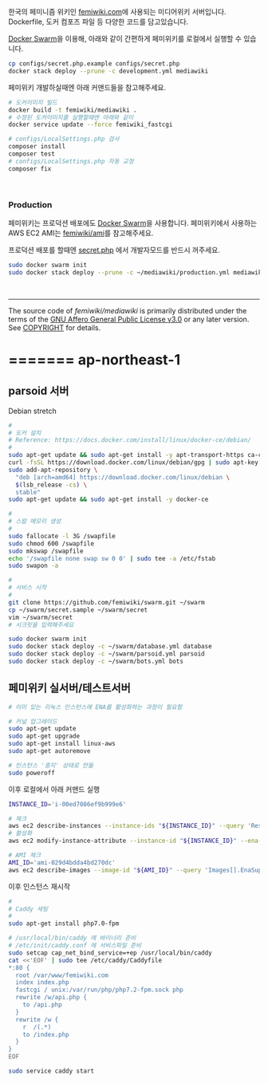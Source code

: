 한국의 페미니즘 위키인 [femiwiki.com]에 사용되는 미디어위키 서버입니다.
Dockerfile, 도커 컴포즈 파일 등 다양한 코드를 담고있습니다.

[Docker Swarm]을 이용해, 아래와 같이 간편하게 페미위키를 로컬에서 실행할 수
있습니다.

```bash
cp configs/secret.php.example configs/secret.php
docker stack deploy --prune -c development.yml mediawiki
```

페미위키 개발하실때엔 아래 커맨드들을 참고해주세요.

```bash
# 도커이미지 빌드
docker build -t femiwiki/mediawiki .
# 수정된 도커이미지를 실행할때엔 아래와 같이
docker service update --force femiwiki_fastcgi

# configs/LocalSettings.php 검사
composer install
composer test
# configs/LocalSettings.php 자동 교정
composer fix
```

&nbsp;

### Production
페미위키는 프로덕션 배포에도 [Docker Swarm]을 사용합니다. 페미위키에서 사용하는
AWS EC2 AMI는 [femiwiki/ami]를 참고해주세요.

프로덕션 배포를 할때엔 [secret.php] 에서 개발자모드를 반드시 꺼주세요.

```sh
sudo docker swarm init
sudo docker stack deploy --prune -c ~/mediawiki/production.yml mediawiki
```

&nbsp;

--------

The source code of *femiwiki/mediawiki* is primarily distributed under the terms
of the [GNU Affero General Public License v3.0] or any later version. See
[COPYRIGHT] for details.

[Docker Hub Status]: https://badgen.net/docker/pulls/femiwiki/mediawiki/?icon=docker&label=pulls
[Docker Hub Link]: https://hub.docker.com/r/femiwiki/mediawiki/
[Travis CI Status]: https://api.travis-ci.com/femiwiki/mediawiki.svg?branch=master
[Travis CI Link]: https://travis-ci.com/femiwiki/mediawiki
[femiwiki.com]: https://femiwiki.com
[Docker Swarm]: https://docs.docker.com/engine/swarm/
[femiwiki/ami]: https://github.com/femiwiki/ami
[secret.php]: configs/secret.php.example
[GNU Affero General Public License v3.0]: LICENSE
[COPYRIGHT]: COPYRIGHT
=======
ap-northeast-1
========

parsoid 서버
--------
Debian stretch

```sh
#
# 도커 설치
# Reference: https://docs.docker.com/install/linux/docker-ce/debian/
#
sudo apt-get update && sudo apt-get install -y apt-transport-https ca-certificates curl gnupg2 software-properties-common
curl -fsSL https://download.docker.com/linux/debian/gpg | sudo apt-key add -
sudo add-apt-repository \
  "deb [arch=amd64] https://download.docker.com/linux/debian \
  $(lsb_release -cs) \
  stable"
sudo apt-get update && sudo apt-get install -y docker-ce

#
# 스왑 메모리 생성
#
sudo fallocate -l 3G /swapfile
sudo chmod 600 /swapfile
sudo mkswap /swapfile
echo '/swapfile none swap sw 0 0' | sudo tee -a /etc/fstab
sudo swapon -a

#
# 서비스 시작
#
git clone https://github.com/femiwiki/swarm.git ~/swarm
cp ~/swarm/secret.sample ~/swarm/secret
vim ~/swarm/secret
# 시크릿을 입력해주세요

sudo docker swarm init
sudo docker stack deploy -c ~/swarm/database.yml database
sudo docker stack deploy -c ~/swarm/parsoid.yml parsoid
sudo docker stack deploy -c ~/swarm/bots.yml bots
```

페미위키 실서버/테스트서버
--------

```sh
# 이미 있는 리눅스 인스턴스에 ENA를 활성화하는 과정이 필요함

# 커널 업그레이드
sudo apt-get update
sudo apt-get upgrade
sudo apt-get install linux-aws
sudo apt-get autoremove

# 인스턴스 '중지' 상태로 만듦
sudo poweroff
```

이후 로컬에서 아래 커맨드 실행

```sh
INSTANCE_ID='i-00ed7086ef9b999e6'

# 체크
aws ec2 describe-instances --instance-ids "${INSTANCE_ID}" --query 'Reservations[].Instances[].EnaSupport'
# 활성화
aws ec2 modify-instance-attribute --instance-id "${INSTANCE_ID}" --ena-support

# AMI 체크
AMI_ID='ami-029d4bdda4bd270dc'
aws ec2 describe-images --image-id "${AMI_ID}" --query 'Images[].EnaSupport'
```

이후 인스턴스 재시작

```sh
#
# Caddy 세팅
#
sudo apt-get install php7.0-fpm

# /usr/local/bin/caddy 에 바이너리 준비
# /etc/init/caddy.conf 에 서비스파일 준비
sudo setcap cap_net_bind_service=+ep /usr/local/bin/caddy
cat <<'EOF' | sudo tee /etc/caddy/Caddyfile
*:80 {
  root /var/www/femiwiki.com
  index index.php
  fastcgi / unix:/var/run/php/php7.2-fpm.sock php
  rewrite /w/api.php {
    to /api.php
  }
  rewrite /w {
    r  /(.*)
    to /index.php
  }
}
EOF

sudo service caddy start
```
